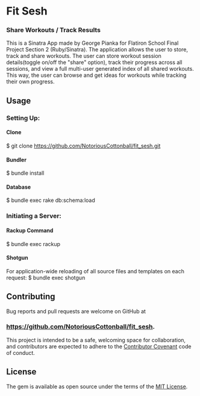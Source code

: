 # Fit Sesh
### Share Workouts / Track Results

This is a Sinatra App made by George Pianka for Flatiron School Final Project Section 2 (Ruby/Sinatra). The application allows the user to store, track and share workouts. The user can store workout session details(toggle on/off the "share" option), track their progress across all sessions, and view a full multi-user generated index of all shared workouts. This way, the user can browse and get ideas for workouts while tracking their own progress.

## Usage

### Setting Up:

#### Clone
  $ git clone https://github.com/NotoriousCottonball/fit_sesh.git
#### Bundler
  $ bundle install
#### Database
  $ bundle exec rake db:schema:load

### Initiating a Server:

#### Rackup Command
  $ bundle exec rackup

#### Shotgun
For application-wide reloading of all source files and templates on each request:
  $ bundle exec shotgun

## Contributing

Bug reports and pull requests are welcome on GitHub at
### https://github.com/NotoriousCottonball/fit_sesh.
This project is intended to be a safe, welcoming space for collaboration, and contributors are expected to adhere to the [Contributor Covenant](contributor-covenant.org) code of conduct.

## License

The gem is available as open source under the terms of the [MIT License](http://opensource.org/licenses/MIT).
